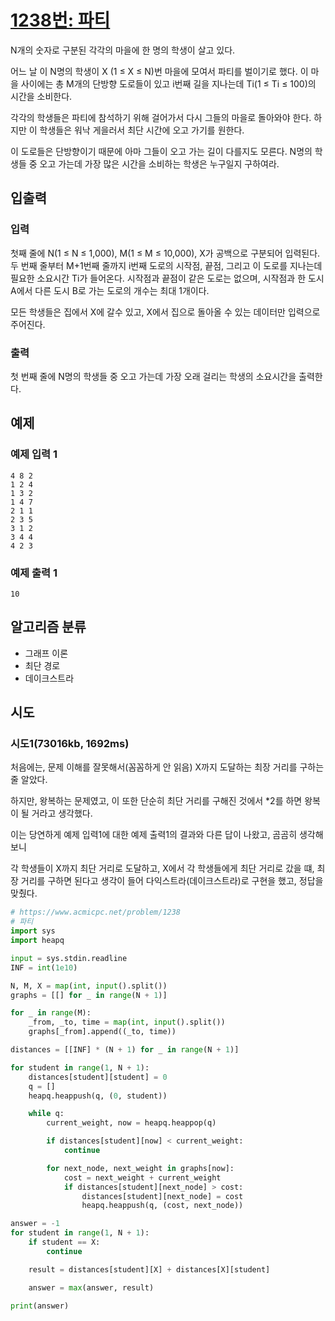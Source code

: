 # [1238번: 파티](https://www.acmicpc.net/problem/1238)

N개의 숫자로 구분된 각각의 마을에 한 명의 학생이 살고 있다.

어느 날 이 N명의 학생이 X (1 ≤ X ≤ N)번 마을에 모여서 파티를 벌이기로 했다. 이 마을 사이에는 총 M개의 단방향 도로들이 있고 i번째 길을 지나는데 Ti(1 ≤ Ti ≤ 100)의 시간을 소비한다.

각각의 학생들은 파티에 참석하기 위해 걸어가서 다시 그들의 마을로 돌아와야 한다. 하지만 이 학생들은 워낙 게을러서 최단 시간에 오고 가기를 원한다.

이 도로들은 단방향이기 때문에 아마 그들이 오고 가는 길이 다를지도 모른다. N명의 학생들 중 오고 가는데 가장 많은 시간을 소비하는 학생은 누구일지 구하여라.

## 입출력

### 입력

첫째 줄에 N(1 ≤ N ≤ 1,000), M(1 ≤ M ≤ 10,000), X가 공백으로 구분되어 입력된다. 두 번째 줄부터 M+1번째 줄까지 i번째 도로의 시작점, 끝점, 그리고 이 도로를 지나는데 필요한
소요시간 Ti가 들어온다. 시작점과 끝점이 같은 도로는 없으며, 시작점과 한 도시 A에서 다른 도시 B로 가는 도로의 개수는 최대 1개이다.

모든 학생들은 집에서 X에 갈수 있고, X에서 집으로 돌아올 수 있는 데이터만 입력으로 주어진다.

### 출력

첫 번째 줄에 N명의 학생들 중 오고 가는데 가장 오래 걸리는 학생의 소요시간을 출력한다.

## 예제

### 예제 입력 1

```text
4 8 2
1 2 4
1 3 2
1 4 7
2 1 1
2 3 5
3 1 2
3 4 4
4 2 3
```

### 예제 출력 1

```text
10
```

## 알고리즘 분류

- 그래프 이론
- 최단 경로
- 데이크스트라

## 시도

### 시도1(73016kb, 1692ms)

처음에는, 문제 이해를 잘못해서(꼼꼼하게 안 읽음) X까지 도달하는 최장 거리를 구하는 줄 알았다.

하지만, 왕복하는 문제였고, 이 또한 단순히 최단 거리를 구해진 것에서 *2를 하면 왕복이 될 거라고 생각했다.

이는 당연하게 예제 입력1에 대한 예제 출력1의 결과와 다른 답이 나왔고, 곰곰히 생각해보니

각 학생들이 X까지 최단 거리로 도달하고, X에서 각 학생들에게 최단 거리로 갔을 떄,
최장 거리를 구하면 된다고 생각이 들어 다익스트라(데이크스트라)로 구현을 했고, 정답을 맞췄다.

```python
# https://www.acmicpc.net/problem/1238
# 파티
import sys
import heapq

input = sys.stdin.readline
INF = int(1e10)

N, M, X = map(int, input().split())
graphs = [[] for _ in range(N + 1)]

for _ in range(M):
    _from, _to, time = map(int, input().split())
    graphs[_from].append((_to, time))

distances = [[INF] * (N + 1) for _ in range(N + 1)]

for student in range(1, N + 1):
    distances[student][student] = 0
    q = []
    heapq.heappush(q, (0, student))

    while q:
        current_weight, now = heapq.heappop(q)

        if distances[student][now] < current_weight:
            continue

        for next_node, next_weight in graphs[now]:
            cost = next_weight + current_weight
            if distances[student][next_node] > cost:
                distances[student][next_node] = cost
                heapq.heappush(q, (cost, next_node))

answer = -1
for student in range(1, N + 1):
    if student == X:
        continue

    result = distances[student][X] + distances[X][student]

    answer = max(answer, result)

print(answer)
```